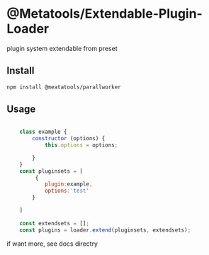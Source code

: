 # @Metatools/Extendable-Plugin-Loader

plugin system extendable from preset

## Install

```bash
npm install @meatatools/parallworker
```

## Usage

```javascript
    
    class example {
        constructor (options) {
            this.options = options;

        }
    }
    const pluginsets = [
         {
            plugin:example,
            options:'test'
        }

    ]
        
    const extendsets = [];
    const plugins = loader.extend(pluginsets, extendsets);

```

if want  more, see docs directry